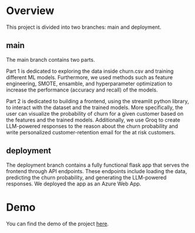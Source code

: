 # Overview

This project is divided into two branches: main and deployment.

## main

The main branch contains two parts. 

Part 1 is dedicated to exploring the data inside churn.csv and training different ML models. Furthermore, we used methods such as feature engineering, SMOTE, ensamble, and hyperparameter optimization to increase the performance (accuracy and recall) of the models.

Part 2 is dedicated to building a frontend, using the streamlit python library, to interact with the dataset and the trained models. More specifically, the user can visualize the probability of churn for a given customer based on the features and the trained models. Additionally, we use Groq to create LLM-powered responses to the reason about the churn probability and write personalized customer-retention email for the at risk customers. 

## deployment

The deployment branch contains a fully functional flask app that serves the frontend through API endpoints. These endpoints include loading the data, predicting the churn probability, and generating the LLM-powered responses. We deployed the app as an Azure Web App.

# Demo

You can find the demo of the project [here](https://customer-churn-prediction-101.streamlit.app/).

